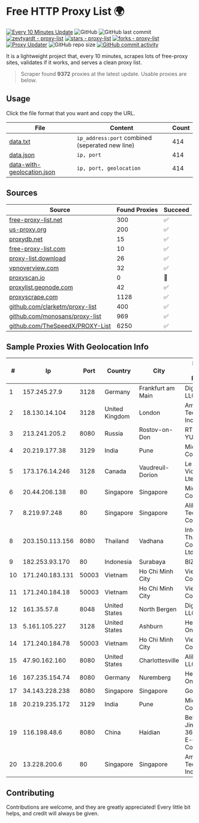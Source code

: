 
# Free HTTP Proxy List 🌍

[![Every 10 Minutes Update](https://github.com/mertguvencli/http-proxy-list/actions/workflows/main.yml/badge.svg?branch=main)](https://github.com/mertguvencli/http-proxy-list/actions/workflows/main.yml)
![GitHub](https://img.shields.io/github/license/mertguvencli/http-proxy-list)
![GitHub last commit](https://img.shields.io/github/last-commit/mertguvencli/http-proxy-list)
[![zevtyardt - proxy-list](https://img.shields.io/static/v1?label=zevtyardt&message=proxy-list&color=blue&logo=github)](https://github.com/zevtyardt/proxy-list "Go to GitHub repo")
[![stars - proxy-list](https://img.shields.io/github/stars/zevtyardt/proxy-list?style=social)](https://github.com/zevtyardt/proxy-list)
[![forks - proxy-list](https://img.shields.io/github/forks/zevtyardt/proxy-list?style=social)](https://github.com/zevtyardt/proxy-list)
[![Proxy Updater](https://github.com/zevtyardt/proxy-list/workflows/Proxy%20Updater/badge.svg)](https://github.com/zevtyardt/proxy-list/actions?query=workflow:"Proxy+Updater")
![GitHub repo size](https://img.shields.io/github/repo-size/zevtyardt/proxy-list)
[![GitHub commit activity](https://img.shields.io/github/commit-activity/m/zevtyardt/proxy-list?logo=commits)](https://github.com/zevtyardt/proxy-list/commits/main)

It is a lightweight project that, every 10 minutes, scrapes lots of free-proxy sites, validates if it works, and serves a clean proxy list.

> Scraper found **9372** proxies at the latest update. Usable proxies are below.

## Usage

Click the file format that you want and copy the URL.

|File|Content|Count|
|----|-------|-----|
|[data.txt](https://raw.githubusercontent.com/mertguvencli/http-proxy-list/main/proxy-list/data.txt)|`ip_address:port` combined (seperated new line)|414|
|[data.json](https://raw.githubusercontent.com/mertguvencli/http-proxy-list/main/proxy-list/data.json)|`ip, port`|414|
|[data-with-geolocation.json](https://raw.githubusercontent.com/mertguvencli/http-proxy-list/main/proxy-list/data-with-geolocation.json)|`ip, port, geolocation`|414|

## Sources

|Source|Found Proxies|Succeed|
|------|-------------|-------|
|[free-proxy-list.net](https://free-proxy-list.net)|300|✅|
|[us-proxy.org](https://www.us-proxy.org)|200|✅|
|[proxydb.net](http://proxydb.net)|15|✅|
|[free-proxy-list.com](https://free-proxy-list.com/?page=&port=&type%5B%5D=http&type%5B%5D=https&up_time=0&search=Search)|10|✅|
|[proxy-list.download](https://www.proxy-list.download/HTTP)|26|✅|
|[vpnoverview.com](https://vpnoverview.com/privacy/anonymous-browsing/free-proxy-servers)|32|✅|
|[proxyscan.io](https://www.proxyscan.io)|0|🚫|
|[proxylist.geonode.com](https://proxylist.geonode.com/api/proxy-list?limit=300&page=1&sort_by=lastChecked&sort_type=desc&protocols=http,https)|42|✅|
|[proxyscrape.com](https://api.proxyscrape.com/v2/?request=displayproxies&protocol=http&timeout=10000&country=all&ssl=all&anonymity=all)|1128|✅|
|[github.com/clarketm/proxy-list](https://raw.githubusercontent.com/clarketm/proxy-list/master/proxy-list-raw.txt)|400|✅|
|[github.com/monosans/proxy-list](https://raw.githubusercontent.com/monosans/proxy-list/main/proxies/http.txt)|969|✅|
|[github.com/TheSpeedX/PROXY-List](https://raw.githubusercontent.com/TheSpeedX/PROXY-List/master/http.txt)|6250|✅|


## Sample Proxies With Geolocation Info

|#|Ip|Port|Country|City|Internet Service Provider|
|-|--|----|-------|----|-------------------------|
|1|157.245.27.9|3128|Germany|Frankfurt am Main|DigitalOcean, LLC|
|2|18.130.14.104|3128|United Kingdom|London|Amazon Technologies Inc.|
|3|213.241.205.2|8080|Russia|Rostov-on-Don|RTCOMM-YUG|
|4|20.219.177.38|3129|India|Pune|Microsoft Corporation|
|5|173.176.14.246|3128|Canada|Vaudreuil-Dorion|Le Groupe Videotron Ltee|
|6|20.44.206.138|80|Singapore|Singapore|Microsoft Corporation|
|7|8.219.97.248|80|Singapore|Singapore|Alibaba (US) Technology Co., Ltd.|
|8|203.150.113.156|8080|Thailand|Vadhana|Internet Thailand Company Ltd.|
|9|182.253.93.170|80|Indonesia|Surabaya|BIZNET|
|10|171.240.183.131|50003|Vietnam|Ho Chi Minh City|Viettel Corporation|
|11|171.240.184.18|50003|Vietnam|Ho Chi Minh City|Viettel Corporation|
|12|161.35.57.8|8048|United States|North Bergen|DigitalOcean, LLC|
|13|5.161.105.227|3128|United States|Ashburn|Hetzner Online GmbH|
|14|171.240.184.78|50003|Vietnam|Ho Chi Minh City|Viettel Corporation|
|15|47.90.162.160|8080|United States|Charlottesville|Alibaba.com LLC|
|16|167.235.154.74|8080|Germany|Nuremberg|Hetzner Online GmbH|
|17|34.143.228.238|8080|Singapore|Singapore|Google LLC|
|18|20.219.235.172|3129|India|Pune|Microsoft Corporation|
|19|116.198.48.6|8080|China|Haidian|Beijing Jingdong 360 Degree E-commerce Co., Ltd.|
|20|13.228.200.6|80|Singapore|Singapore|Amazon Technologies Inc.|



## Contributing

Contributions are welcome, and they are greatly appreciated! Every
little bit helps, and credit will always be given.


